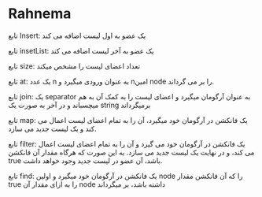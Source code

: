 # Rahnema

تابع Insert: یک عضو به اول لیست اضافه می کند

تابع insetList: یک عضو به آخر لیست اضافه می کند

تابع size: تعداد اعضای لیست را مشخص میکند

تابع at: یک عدد n به عنوان ورودی میگیرد و nامین node را بر می گرداند.

تابع join: یک separator به عنوان آرگومان میگیرد و اعضای لیست را به کمک آن به هم میچسباند و در آخر به صورت یک string برمیگرداند

تابع map: یک فانکشن در آرگومان خود میگیرد، آن را به تمام اعضای لیست اعمال می کند و یک لیست جدید می سازد.

تابع filter: یک فانکشن در آرگومان خود می گیرد و آن را به تمام اعضای لیست اعمال می کند، و در نهایت یک لیست جدید می سازد. به این صورت که هرگاه مقدار آن فانکشن true باشد، آن عضو در لیست جدید وجود خواهد داشت.

تابع find: یک فانکشن در آرگومان خود میگیرد و اولین node را که آن فانکشن مقدار true را به ازای مقدار آن node داشته باشد، بر میگرداند 

